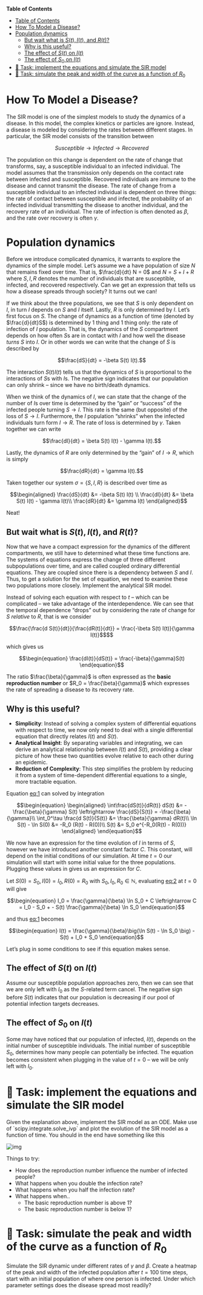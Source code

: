 <!-- markdown-toc start - Don't edit this section. Run M-x markdown-toc-refresh-toc -->
**Table of Contents**

- [Table of Contents](#table-of-contents)
- [How To Model a Disease?](#how-to-model-a-disease)
- [Population dynamics](#population-dynamics)
    - [But wait what is $S(t), I(t)$, and $R(t)$?](#but-wait-what-is-st-it-and-rt)
    - [Why is this useful?](#why-is-this-useful)
    - [The effect of $S(t)$ on $I(t)$](#the-effect-of-st-on-it)
    - [The effect of $S_0$ on $I(t)$](#the-effect-of-s_0-on-it)
- [:memo: Task: implement the equations and simulate the SIR model ](#memo-task-implement-the-equations-and-simulate-the-sir-model)
- [:memo: Task: simulate the peak and width of the curve as a function of $R_0$  ](#memo-task-simulate-the-peak-and-width-of-the-curve-as-a-function-of-r_0)

<!-- markdown-toc end -->


<a id="org69df47c"></a>

# How To Model a Disease?

The SIR model is one of the simplest models to study the dynamics of a disease. In this model, the complex kinetics or particles are ignore. Instead, a disease is modeled by considering the rates between different stages. In particular, the SIR model consists of the transition between

```math
Susceptible \to Infected \to Recovered
```

The population on this change is dependent on the rate of change that transforms, say, a susceptible individual to an infected individual. The model assumes that the transmission only depends on the contact rate between infected and susceptible. Recovered individuals are immune to the disease and cannot transmit the disease. The rate of change from a susceptible individual to an infected individual is dependent on three things: the rate of contact between susceptible and infected, the probability of an infected individual transmitting the disease to another individual, and the recovery rate of an individual. The rate of infection is often denoted as $\beta$, and the rate over recovery is often $\gamma$.


<a id="orgee5a59b"></a>

# Population dynamics

Before we introduce complicated dynamics, it warrants to explore the dynamics of the simple model. Let&rsquo;s assume we a have population of size $N$ that remains fixed over time. That is, $\frac{d}{dt} N = 0$ and $N = S + I + R$ where $S,I,R$ denotes the number of individuals that are susceptible, infected, and recovered respectively. Can we get an expression that tells us how a disease spreads through society? It turns out we can!

If we think about the three populations, we see that $S$ is only dependent on $I$, in turn $I$ depends on $S$ and $I$ itself. Lastly, $R$ is only determined by $I$. Let&rsquo;s first focus on $S$. The change of dynamics as a function of time (denoted by $\frac{d}{dt}S$) is determined by 1 thing and 1 thing only: the rate of infection of $I$ population. That is, the dynamics of the $S$ compartment depends on how often $S$s are in contact with $I$ and how well the disease *turns* $S$ into $I$. Or in other words we can write that the change of $S$ is described by

```math
\frac{dS}{dt}  = -\beta S(t) I(t).
```

The interaction $S(t)I(t)$ tells us that the dynamics of $S$ is proportional to the interactions of $S$s with $I$s. The negative sign indicates that our population can only shrink &#x2013; since we have no birth/death dynamics.

When we think of the dynamics of $I$, we can state that the change of the number of $I$s over time is determined by the &ldquo;gain&rdquo; or &ldquo;success&rdquo; of the infected people turning $S \to I$. This rate is the same (but opposite) of the loss of $S \to I$. Furthermore, the $I$ population &ldquo;shrinks&rdquo; when the infected individuals turn form $I \to R$. The rate of loss is determined by $\gamma$. Taken together we can write

```math
\frac{dI}{dt} = \beta S(t) I(t) - \gamma I(t).
```

Lastly, the dynamics of $R$ are only determined by the &ldquo;gain&rdquo; of $I\to R$, which is simply

```math
\frac{dR}{dt}  = \gamma I(t).
```

Taken together our system $\sigma = \{S, I, R\}$ is described over time as

```math
\begin{aligned}
\frac{dS}{dt} &= -\beta S(t) I(t) \\
\frac{dI}{dt} &= \beta S(t) I(t) - \gamma I(t)\\
\frac{dR}{dt} &= \gamma I(t)
\end{aligned}
```

Neat!


<a id="org473955d"></a>

## But wait what is $S(t), I(t)$, and $R(t)$?

Now that we have a compact expression for the dynamics of the different compartments, we still have to determined what these time functions are. The systems of equations express the change of three different subpopulations over time, and are called coupled ordinary differential equations. They are coupled since there is a dependency between $S$ and $I$. Thus, to get a solution for the set of equation, we need to examine these two populations more closely. Implement the analytical SIR model.

Instead of solving each equation with respect to $t$ &#x2013; which can be complicated &#x2013; we take advantage of the interdependence. We can see that the temporal dependence &ldquo;drops&rdquo; out by considering the rate of change for $S$ *relative* to $R$, that is we consider

```math
\frac{\frac{d S(t)}{dt}}{\frac{dR(t)}{dt}} = \frac{-\beta S(t) I(t)}{\gamma I(t)}$$
```

which gives us

<a id="eq1"></a>
```math
\begin{equation} 
\frac{dI(t)}{dS(t)} = \frac{-\beta}{\gamma}S(t)
\end{equation}
```

The ratio $\frac{\beta}{\gamma}$ is often expressed as the **basic reproduction number** or $R_0 = \frac{\beta}{\gamma}$ which expresses the rate of spreading a disease to its recovery rate.


<a id="org5777e1c"></a>

## Why is this useful?

-   **Simplicity**: Instead of solving a complex system of differential equations with respect to time, we now only need to deal with a single differential equation that directly relates $I(t)$ and $S(t)$.
-   **Analytical Insight**: By separating variables and integrating, we can derive an analytical relationship between $I(t)$ and $S(t)$, providing a clear picture of how these two quantities evolve relative to each other during an epidemic.
-   **Reduction of Complexity**: This step simplifies the problem by reducing it from a system of time-dependent differential equations to a single, more tractable equation.

Equation [eq:1](#eq1) can solved by integration


<a id="eq2"></a>
```math
\begin{equation} 
\begin{aligned}
\int\frac{dS(t)}{dR(t)} dS(t) &= -\frac{\beta}{\gamma} S(t) \leftrightarrow \frac{dS}{S(t)} = -\frac{\beta}{\gamma}\\
\int_0^\tau \frac{d S(t)}{S(t)} &= \frac{\beta}{\gamma} dR(t)\\
\ln S(t) - \ln S(0) &= -R_0 (R(t) - R(0))\\
S(t) &= S_0 e^{-R_0(R(t) - R(0))}
\end{aligned}
\end{equation}
```


We now have an expression for the time evolution of $I$ in terms of $S$, however we have introduced another constant factor $C$. This constant, will depend on the initial conditions of our simulation. At time $t = 0$ our simulation will start with some initial value for the three populations. Plugging these values in gives us an expression for $C$.

Let $S(0) = S_0, I(0) = I_0, R(0) = R_0$ with $S_0, I_0, R_0 \in \mathbb{N}$, evaluating [eq:2](#eq2) at $t=0$ will give

```math
\begin{equation}
I_0 =  \frac{\gamma}{\beta} \ln  S_0 +  C \leftrightarrow  C =  I_0 -  S_0 + - S(t)
\frac{\gamma}{\beta} \ln S_0
\end{equation}
```

and thus [eq:1](#eq1) becomes

```math
\begin{equation}
I(t) = \frac{\gamma}{\beta}\big(\ln S(t) - \ln S_0 \big) - S(t) + I_0 + S_0
\end{equation}
```

Let&rsquo;s plug in some conditions to see if this equation makes sense.


<a id="orgaf4e937"></a>

## The effect of $S(t)$ on $I(t)$

Assume our susceptible population approaches zero, then we can see that we are only left with $I_0$ as the $S$-related term cancel. The negative sign before $S(t)$ indicates that our population is decreasing if our pool of potential infection targets decreases.


<a id="org144bd12"></a>

## The effect of $S_0$ on $I(t)$

Some may have noticed that our population of infected, $I(t)$, depends on the initial number of susceptible individuals. The initial number of susceptible $S_0$, determines how many people can potentially be infected. The equation becomes consistent when plugging in the value of $t=0$ &#x2013; we will be only left with $I_0$.


<a id="orgebed299"></a>

# :memo: Task: implement the equations and simulate the SIR model 
Given the explanation above, implement the SIR model as an ODE. Make use of \`scipy.integrate.solve\_ivp\` and plot the evolution of the SIR model as a function of time. You should in the end have something like this

![img](./figures/base_model.png)

Things to try:

- How does the reproduction number influence the number of infected people?
- What happens when you double the infection rate?
- What happens when you half the infection rate?
- What happens when..
    - The basic reproduction number is above 1?
    - The basic reproduction number is below 1?

<a id="org98017b6"></a>

# :memo: Task: simulate the peak and width of the curve as a function of $R_0$  

Simulate the SIR dynamic under different rates of $\gamma$ and $\beta$. Create a heatmap of the peak and width of the infected population after $t=100$ time steps, start with an initial population of where one person is infected. Under which parameter settings does the disease spread most readily?




